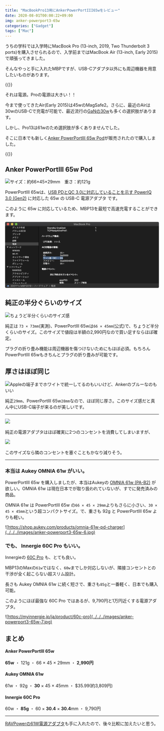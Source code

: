```yaml
---
title: "MacBookPro13用にAnkerPowerPortIII65wをレビュー"
date: 2020-08-01T00:00:22+09:00
img: anker-powerport3-65w
categories: ["Gadget"]
tags: ["Mac"]
---
```


うちの学科では入学時にMacBook Pro (13-inch, 2019, Two Thunderbolt 3 ports)を購入させられるので、入学前まではMacBook Air (13-inch, Early 2015)で頑張ってきました。

そんなやっと手に入れたMBPですが、USB-Cアダプタ以外にも周辺機器を用意したいものがあります。

{{<ad>}}

それは電源。Proの電源は大きい！！

今まで使ってきたAir(Early 2015)は45wのMagSafe2。さらに、最近のAirは30wのUSB-Cで充電が可能で、最近流行の[GaNの30w](https://amzn.to/3feWsEB)も多くの選択肢があります。

しかし、Pro13は61wのため選択肢が多くありませんでした。

そこに日本でも新しく[Anker PowerPortIII 65w Pod](https://amzn.to/2XcgYQ6)が販売されたので購入しました。

{{<blogcard url="https://amzn.to/2XcgYQ6">}}

## Anker PowerPortIII 65w Pod

![サイズ：約66×45×29mm　重さ：約121g](../../../images/anker-powerport3-65w-1.jpg)

PowerPortIII 65wは、[USB PDとQC 3.0に対応していることを示す PowerIQ 3.0 (Gen2)](https://magazine.ankerjapan.com/about-poweriq3) に対応した 65w の USB-C 電源アダプタ です。

このように 65w に対応しているため、MBP13を最短で高速充電することができます。

![きちんと65wと認識している](../../../images/anker-powerport3-65w-8.jpg)

## 純正の半分ぐらいのサイズ

![ちょうど半分くらいのサイズ感](../../../images/anker-powerport3-65w-2.jpg)

純正は `73 × 73mm`(実測)、PowerPortIII 65wは`66 × 45mm`(公式)で、ちょうど半分くらいのサイズ。このサイズで値段は半額の2,990円なので買い足すならほぼ確定。

プラグの折り畳み機能は周辺機器を傷つけないためにもほぼ必須。もちろんPowerPortIII 65wもきちんとプラグの折り畳みが可能です。

## 厚さはほぼ同じ

![Appleの端子までホワイトで統一してるのもいいけど、Ankerのブルーなのもいい](../../../images/anker-powerport3-65w-3.jpg)

純正`29mm`、PowerPortIII 65w`28mm`なので、ほぼ同じ厚さ。このサイズ感だと真ん中にUSB-C端子が来るのが美しいです。

***



![](../../../images/anker-powerport3-65w-4.jpg)

純正の電源アダプタはほぼ確実に2つのコンセントを消費してしまいますが、

![](../../../images/anker-powerport3-65w-5.jpg)

このサイズなら隣のコンセントを塞ぐこともかなり減りそう。

***

### 本当は Aukey OMNIA 61w  がいい。

PowerPortIII 65w を購入しましたが、本当はAukeyの [OMNIA 61w (PA-B2)](https://shop.aukey.com/products/omnia-61w-pd-charger) が欲しい。OMNIA 61w は現在日本でが取り扱われていないが、すでに発売済みの商品。

OMNIA 61w は PowerPortIII 65w の`66 × 45 × 29mm`よりもさらに小さい、`30 × 45 × 45mm`という超コンパクトサイズ。で、重さも 92g と PowerPortIII 65w よりも軽い。

![https://shop.aukey.com/products/omnia-61w-pd-charger](../../../images/anker-powerport3-65w-6.jpg)

### でも、 Innergie 60C Pro もいい。

Innergieの [60C Pro](https://myinnergie.jp/ja/product/60c-pro)  も、とても良い。

MBP13のMaxの`61w`ではなく、`60w`までしか対応しないが、隣接コンセントとの干渉が全く起こらない超スリム設計。

長さも Aukey OMNIA 61w に続く短さで、重さも`85g`と一番軽く、日本でも購入可能。

このようにほぼ最強な 60C Pro ではあるが、9,790円と1万円近くする電源アダプタ。

![https://myinnergie.jp/ja/product/60c-pro](../../../images/anker-powerport3-65w-7.jpg)

## まとめ

#### Anker PowerPortIII 65w

**65w** ・ 121g ・ 66 × 45 × 29mm ・ **2,990円**

#### Aukey OMNIA 61w

61w ・ 92g ・ **30** × 45 × 45mm ・ $35.99(約3,809円)

#### Innergie 60C Pro

60w ・ **85g** ・ 60 × **30.4** × **30.4**mm ・ 9,790円

***

[RAVPowerの61W電源アダプタ](https://amzn.to/30gYtvO)も手に入れたので、後々比較に加えたいと思う。